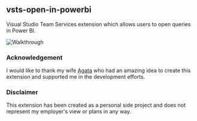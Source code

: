 ## vsts-open-in-powerbi
Visual Studio Team Services extension which allows users to open queries in Power BI.

![Walkthrough](https://raw.githubusercontent.com/stansw/vsts-open-in-powerbi/master/Doc/walkthrough.gif)

### Acknowledgement
I would like to thank my wife [Agata](https://github.com/AgataSwierc) who had an amazing idea to create this extension and supported me in the development efforts.

### Disclaimer
This extension has been created as a personal side project and does not represent my employer's view or plans in any way.
